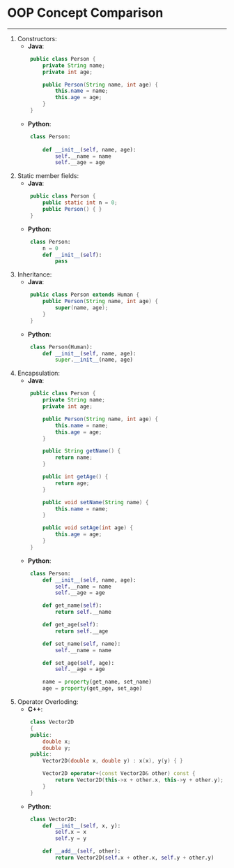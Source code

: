 # OOP Concept Comparison
***
1. Constructors:
    * **Java**:
    ```java
        public class Person {
            private String name;
            private int age;

            public Person(String name, int age) {
                this.name = name;
                this.age = age;
            }
        }
    ```
    * **Python**:
    ```python
        class Person:
            
            def __init__(self, name, age):
                self.__name = name
                self.__age = age

    ```
2. Static member fields:
    * **Java**:
    ```java
        public class Person {
            public static int n = 0;
            public Person() { }
        }
    ```
    * **Python**:
    ```python
        class Person:
            n = 0
            def __init__(self):
                pass

    ```
3. Inheritance:
    * **Java**:
    ```java
        public class Person extends Human {
            public Person(String name, int age) {
                super(name, age);
            }
        }
    ```
    * **Python**:
    ```python
        class Person(Human):
            def __init__(self, name, age):
                super.__init__(name, age)

    ```
4. Encapsulation:
    * **Java**:
    ```java
        public class Person {
            private String name;
            private int age;

            public Person(String name, int age) {
                this.name = name;
                this.age = age;
            }

            public String getName() {
                return name;
            }

            public int getAge() {
                return age;
            }

            public void setName(String name) {
                this.name = name;
            }

            public void setAge(int age) {
                this.age = age;
            }
        }
    ```
    * **Python**:
    ```python
        class Person:
            def __init__(self, name, age):
                self.__name = name
                self.__age = age

            def get_name(self):
                return self.__name

            def get_age(self):
                return self.__age

            def set_name(self, name):
                self.__name = name

            def set_age(self, age):
                self.__age = age

            name = property(get_name, set_name)
            age = property(get_age, set_age)

    ```
5. Operator Overloding:
    * **C++**:
    ```cpp
        class Vector2D
        {
        public:
            double x;
            double y;
        public:
            Vector2D(double x, double y) : x(x), y(y) { }

            Vector2D operator+(const Vector2D& other) const {
                return Vector2D(this->x + other.x, this->y + other.y);
            }
        }
    ```
    * **Python**:
    ```python
        class Vector2D:
            def __init__(self, x, y):
                self.x = x
                self.y = y

            def __add__(self, other):
                return Vector2D(self.x + other.x, self.y + other.y)

    ```
